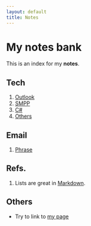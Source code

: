```yaml
---
layout: default
title: Notes
---
```


# My notes bank

This is an index for my **notes**.

## Tech

1. [Outlook](outlook.md)
2. [SMPP](smpp.md)
3. [C#](csharp.md)
4. [Others](others.md)

## Email

1. [Phrase](email_phrasebank.md)

## Refs.

1. Lists are great in [Markdown](https://daringfireball.net/projects/markdown/).

## Others

- Try to link to [my page](https://waiwong.github.io/index.html)
